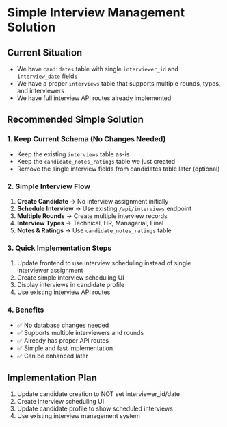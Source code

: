 # Simple Interview Management Solution

## Current Situation
- We have `candidates` table with single `interviewer_id` and `interview_date` fields
- We have a proper `interviews` table that supports multiple rounds, types, and interviewers
- We have full interview API routes already implemented

## Recommended Simple Solution

### 1. Keep Current Schema (No Changes Needed)
- Keep the existing `interviews` table as-is
- Keep the `candidate_notes_ratings` table we just created
- Remove the single interview fields from candidates table later (optional)

### 2. Simple Interview Flow
1. **Create Candidate** → No interview assignment initially
2. **Schedule Interview** → Use existing `/api/interviews` endpoint
3. **Multiple Rounds** → Create multiple interview records
4. **Interview Types** → Technical, HR, Managerial, Final
5. **Notes & Ratings** → Use `candidate_notes_ratings` table

### 3. Quick Implementation Steps
1. Update frontend to use interview scheduling instead of single interviewer assignment
2. Create simple interview scheduling UI
3. Display interviews in candidate profile
4. Use existing interview API routes

### 4. Benefits
- ✅ No database changes needed
- ✅ Supports multiple interviewers and rounds
- ✅ Already has proper API routes
- ✅ Simple and fast implementation
- ✅ Can be enhanced later

## Implementation Plan
1. Update candidate creation to NOT set interviewer_id/date
2. Create interview scheduling UI
3. Update candidate profile to show scheduled interviews
4. Use existing interview management system

